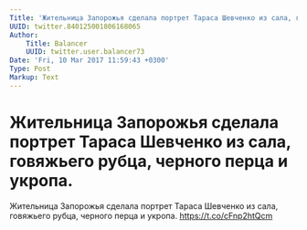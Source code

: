 ```yaml
---
Title: 'Жительница Запорожья сделала портрет Тараса Шевченко из сала, говяжьего рубца, черного перца и укропа.'
UUID: twitter.840125001806168065
Author:
    Title: Balancer
    UUID: twitter.user.balancer73
Date: 'Fri, 10 Mar 2017 11:59:43 +0300'
Type: Post
Markup: Text
---
```


# Жительница Запорожья сделала портрет Тараса Шевченко из сала, говяжьего рубца, черного перца и укропа.

Жительница Запорожья сделала портрет Тараса Шевченко из
сала, говяжьего рубца, черного перца и укропа.
https://t.co/cFnp2htQcm